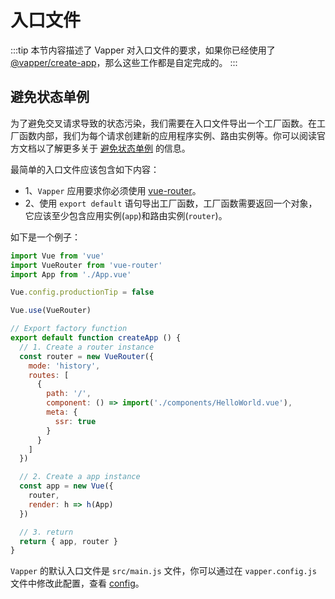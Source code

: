 # 入口文件

:::tip
本节内容描述了 Vapper 对入口文件的要求，如果你已经使用了 [@vapper/create-app](/zh/usage.html#使用-vapper-create-app)，那么这些工作都是自定完成的。
:::

## 避免状态单例

为了避免交叉请求导致的状态污染，我们需要在入口文件导出一个工厂函数。在工厂函数内部，我们为每个请求创建新的应用程序实例、路由实例等。你可以阅读官方文档以了解更多关于 [避免状态单例](https://ssr.vuejs.org/zh/guide/structure.html#%E9%81%BF%E5%85%8D%E7%8A%B6%E6%80%81%E5%8D%95%E4%BE%8B) 的信息。

最简单的入口文件应该包含如下内容：

- 1、`Vapper` 应用要求你必须使用 [vue-router](https://router.vuejs.org/)。
- 2、使用 `export default` 语句导出工厂函数，工厂函数需要返回一个对象，它应该至少包含应用实例(`app`)和路由实例(`router`)。

如下是一个例子：

```js
import Vue from 'vue'
import VueRouter from 'vue-router'
import App from './App.vue'

Vue.config.productionTip = false

Vue.use(VueRouter)

// Export factory function
export default function createApp () {
  // 1. Create a router instance
  const router = new VueRouter({
    mode: 'history',
    routes: [
      {
        path: '/',
        component: () => import('./components/HelloWorld.vue'),
        meta: {
          ssr: true
        }
      }
    ]
  })

  // 2. Create a app instance
  const app = new Vue({
    router,
    render: h => h(App)
  })

  // 3. return
  return { app, router }
}
```

`Vapper` 的默认入口文件是 `src/main.js` 文件，你可以通过在 `vapper.config.js` 文件中修改此配置，查看 [config]()。
